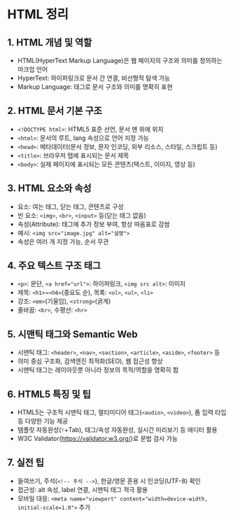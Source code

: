 # HTML 정리

## 1. HTML 개념 및 역할
- HTML(HyperText Markup Language)은 웹 페이지의 구조와 의미를 정의하는 마크업 언어
- HyperText: 하이퍼링크로 문서 간 연결, 비선형적 탐색 가능
- Markup Language: 태그로 문서 구조와 의미를 명확히 표현

## 2. HTML 문서 기본 구조
- `<!DOCTYPE html>`: HTML5 표준 선언, 문서 맨 위에 위치
- `<html>`: 문서의 루트, lang 속성으로 언어 지정 가능
- `<head>`: 메타데이터(문서 정보, 문자 인코딩, 외부 리소스, 스타일, 스크립트 등)
- `<title>`: 브라우저 탭에 표시되는 문서 제목
- `<body>`: 실제 페이지에 표시되는 모든 콘텐츠(텍스트, 이미지, 영상 등)

## 3. HTML 요소와 속성
- 요소: 여는 태그, 닫는 태그, 콘텐츠로 구성
- 빈 요소: `<img>`, `<br>`, `<input>` 등(닫는 태그 없음)
- 속성(Attribute): 태그에 추가 정보 부여, 항상 따옴표로 감쌈
- 예시: `<img src="image.jpg" alt="설명">`
- 속성은 여러 개 지정 가능, 순서 무관

## 4. 주요 텍스트 구조 태그
- `<p>`: 문단, `<a href="url">`: 하이퍼링크, `<img src alt>`: 이미지
- 제목: `<h1>`~`<h6>`(중요도 순), 목록: `<ol>`, `<ul>`, `<li>`
- 강조: `<em>`(기울임), `<strong>`(굵게)
- 줄바꿈: `<br>`, 수평선: `<hr>`

## 5. 시맨틱 태그와 Semantic Web
- 시맨틱 태그: `<header>`, `<nav>`, `<section>`, `<article>`, `<aside>`, `<footer>` 등
- 의미 중심 구조화, 검색엔진 최적화(SEO), 웹 접근성 향상
- 시맨틱 태그는 레이아웃뿐 아니라 정보의 목적/역할을 명확히 함

## 6. HTML5 특징 및 팁
- HTML5는 구조적 시맨틱 태그, 멀티미디어 태그(`<audio>`, `<video>`), 폼 입력 타입 등 다양한 기능 제공
- 템플릿 자동완성(`!`+Tab), 태그/속성 자동완성, 실시간 미리보기 등 에디터 활용
- W3C Validator(https://validator.w3.org/)로 문법 검사 가능

## 7. 실전 팁
- 들여쓰기, 주석(`<!-- 주석 -->`), 한글/영문 혼용 시 인코딩(UTF-8) 확인
- 접근성: alt 속성, label 연결, 시맨틱 태그 적극 활용
- 모바일 대응: `<meta name="viewport" content="width=device-width, initial-scale=1.0">` 추가
